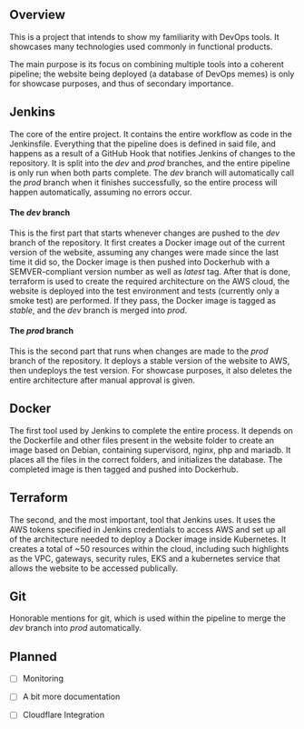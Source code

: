 ## Overview

This is a project that intends to show my familiarity with DevOps tools. It showcases many technologies used commonly in functional products.

The main purpose is its focus on combining multiple tools into a coherent pipeline; the website being deployed (a database of DevOps memes) is only for showcase purposes, and thus of secondary importance.

## Jenkins

The core of the entire project. It contains the entire workflow as code in the Jenkinsfile. Everything that the pipeline does is defined in said file, and happens as a result of a GitHub Hook that notifies Jenkins of changes to the repository. It is split into the *dev* and *prod* branches, and the entire pipeline is only run when both parts complete. The *dev* branch will automatically call the *prod* branch when it finishes successfully, so the entire process will happen automatically, assuming no errors occur.

#### The *dev* branch

This is the first part that starts whenever changes are pushed to the *dev* branch of the repository. It first creates a Docker image out of the current version of the website, assuming any changes were made since the last time it did so, the Docker image is then pushed into Dockerhub with a SEMVER-compliant version number as well as *latest* tag.
After that is done, terraform is used to create the required architecture on the AWS cloud, the website is deployed into the test environment and tests (currently only a smoke test) are performed. If they pass, the Docker image is tagged as *stable*, and the *dev* branch is merged into *prod*.

#### The *prod* branch

This is the second part that runs when changes are made to the *prod* branch of the repository. It deploys a stable version of the website to AWS, then undeploys the test version. For showcase purposes, it also deletes the entire architecture after manual approval is given.

## Docker

The first tool used by Jenkins to complete the entire process. It depends on the Dockerfile and other files present in the website folder to create an image based on Debian, containing supervisord, nginx, php and mariadb. It places all the files in the correct folders, and initializes the database. The completed image is then tagged and pushed into Dockerhub.

## Terraform

The second, and the most important, tool that Jenkins uses. It uses the AWS tokens specified in Jenkins credentials to access AWS and set up all of the architecture needed to deploy a Docker image inside Kubernetes. It creates a total of \~50 resources within the cloud, including such highlights as the VPC, gateways, security rules, EKS and a kubernetes service that allows the website to be accessed publically.

## Git

Honorable mentions for git, which is used within the pipeline to merge the *dev* branch into *prod* automatically.

## Planned

- [ ]  Monitoring

- [ ]  A bit more documentation

- [ ]  Cloudflare Integration

